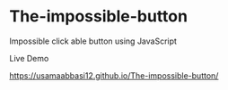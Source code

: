 # The-impossible-button
Impossible click able button using JavaScript


Live Demo 

https://usamaabbasi12.github.io/The-impossible-button/
